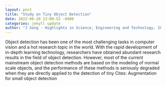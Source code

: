```yaml
--- 
layout: post 
title: "Study on Tiny Object Detection" 
date: 2022-06-20 23:00:52 -0400 
categories: jekyll update 
author: "J Song - Highlights in Science, Engineering and Technology, 2022" 
--- 
```

Object detection has been one of the most challenging tasks in computer vision and a hot research topic in the world. With the rapid development of in-depth learning technology, researchers have obtained abundant research results in the field of object detection. However, most of the current mainstream object detection methods are based on the modeling of normal scale objects, and the performance of these methods is seriously degraded when they are directly applied to the detection of tiny Cites: Augmentation for small object detection
